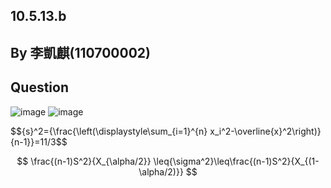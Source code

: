## 10.5.13.b
## By 李凱麒(110700002)

## Question
![image](https://github.com/HWTeng-Course/202402-Statistics/assets/162072191/1792a458-ac8b-4a70-bde8-708446066f95)
![image](https://github.com/HWTeng-Course/202402-Statistics/assets/162072191/53fc5884-355e-414b-a87a-9ca45f49a752)


 $${s}^2=\{\frac{\left(\displaystyle\sum_{i=1}^{n} x_i^2-\overline{x}^2\right)}{n-1}}=11/3$$

$$ \frac{(n-1)S^2}{X_{\alpha/2}} \leq{\sigma^2}\leq\frac{(n-1)S^2}{X_{(1-\alpha/2)}} $$
